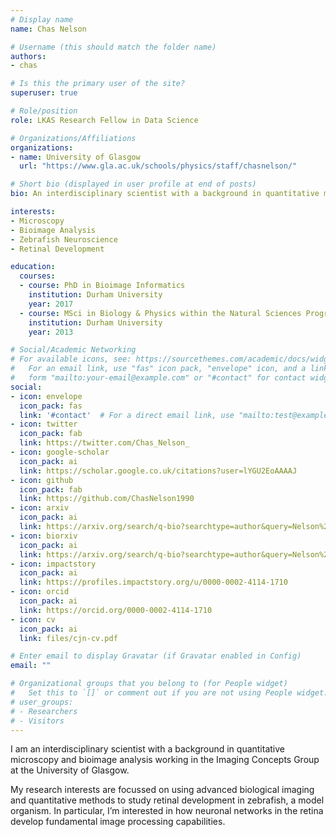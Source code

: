 ```yaml
---
# Display name
name: Chas Nelson

# Username (this should match the folder name)
authors:
- chas

# Is this the primary user of the site?
superuser: true

# Role/position
role: LKAS Research Fellow in Data Science

# Organizations/Affiliations
organizations:
- name: University of Glasgow
  url: "https://www.gla.ac.uk/schools/physics/staff/chasnelson/"

# Short bio (displayed in user profile at end of posts)
bio: An interdisciplinary scientist with a background in quantitative microscopy and bioimage analysis.

interests:
- Microscopy
- Bioimage Analysis
- Zebrafish Neuroscience
- Retinal Development

education:
  courses:
  - course: PhD in Bioimage Informatics
    institution: Durham University
    year: 2017
  - course: MSci in Biology & Physics within the Natural Sciences Programme
    institution: Durham University
    year: 2013

# Social/Academic Networking
# For available icons, see: https://sourcethemes.com/academic/docs/widgets/#icons
#   For an email link, use "fas" icon pack, "envelope" icon, and a link in the
#   form "mailto:your-email@example.com" or "#contact" for contact widget.
social:
- icon: envelope
  icon_pack: fas
  link: '#contact'  # For a direct email link, use "mailto:test@example.org".
- icon: twitter
  icon_pack: fab
  link: https://twitter.com/Chas_Nelson_
- icon: google-scholar
  icon_pack: ai
  link: https://scholar.google.co.uk/citations?user=lYGU2EoAAAAJ
- icon: github
  icon_pack: fab
  link: https://github.com/ChasNelson1990
- icon: arxiv
  icon_pack: ai
  link: https://arxiv.org/search/q-bio?searchtype=author&query=Nelson%2C+C+J
- icon: biorxiv
  icon_pack: ai
  link: https://arxiv.org/search/q-bio?searchtype=author&query=Nelson%2C+C+J
- icon: impactstory
  icon_pack: ai
  link: https://profiles.impactstory.org/u/0000-0002-4114-1710
- icon: orcid
  icon_pack: ai
  link: https://orcid.org/0000-0002-4114-1710
- icon: cv
  icon_pack: ai
  link: files/cjn-cv.pdf

# Enter email to display Gravatar (if Gravatar enabled in Config)
email: ""

# Organizational groups that you belong to (for People widget)
#   Set this to `[]` or comment out if you are not using People widget.
# user_groups:
# - Researchers
# - Visitors
---
```


I am an interdisciplinary scientist with a background in quantitative microscopy and bioimage analysis working in the Imaging Concepts Group at the University of Glasgow.

My research interests are focussed on using advanced biological imaging and quantitative methods to study retinal development in zebrafish, a model organism.
In particular, I’m interested in how neuronal networks in the retina develop fundamental image processing capabilities.
